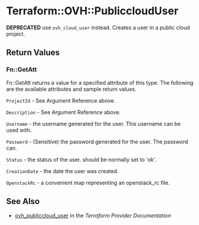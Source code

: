 # Terraform::OVH::PubliccloudUser

__DEPRECATED__ use `ovh_cloud_user` instead.
Creates a user in a public cloud project.

## Return Values

### Fn::GetAtt

Fn::GetAtt returns a value for a specified attribute of this type. The following are the available attributes and sample return values.

`ProjectId` - See Argument Reference above.

`Description` - See Argument Reference above.

`Username` - the username generated for the user. This username can be used with.

`Password` - (Sensitive) the password generated for the user. The password can.

`Status` - the status of the user. should be normally set to 'ok'.

`CreationDate` - the date the user was created.

`OpenstackRc` - a convenient map representing an openstack_rc file.

## See Also

* [ovh_publiccloud_user](https://www.terraform.io/docs/providers/ovh/r/publiccloud_user.html) in the _Terraform Provider Documentation_